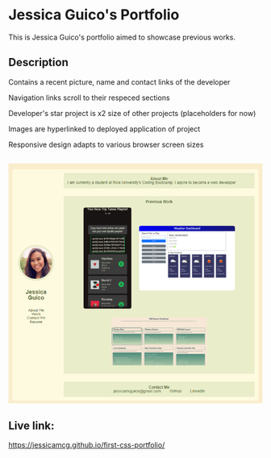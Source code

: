 # Jessica Guico's Portfolio 

This is Jessica Guico's portfolio aimed to showcase previous works.

## Description

Contains a recent picture, name and contact links of the developer

Navigation links scroll to their respeced sections

Developer's star project is x2 size of other projects (placeholders for now)

Images are hyperlinked to deployed application of project

Responsive design adapts to various browser screen sizes


##
![screenshot of live link](./assets/images/screenshotlivelink.png)

## Live link:
https://jessicamcg.github.io/first-css-portfolio/